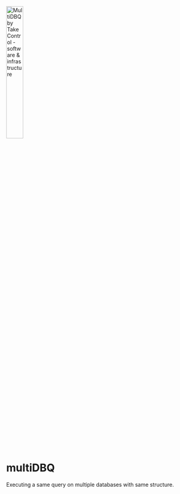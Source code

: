 <img src="https://raw.githubusercontent.com/takecontrolsoft/multiDBQ/refs/heads/main/multiDBQ.ico" alt="MultiDBQ by Take Control - software & infrastructure" width="30%">

# multiDBQ
Executing a same query on multiple databases with same structure.
